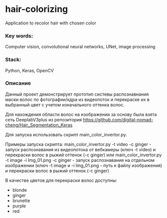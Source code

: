 # hair-colorizing
Application to recolor hair with chosen color

### Key words:
Computer vision, convolutional neural networks, UNet, image processing

### Stack:
Python, Keras, OpenCV


### Описание
Данный проект демонстрирует прототип систевы распознавнания маски волос по фотографии/кдра из видеопоток и перекраске их в выбранный цвет с учетом изначального оттенка волос.

Для нахождения области волос на изображении за основу была взята сеть DeeplabV3plus из репозитория https://github.com/digital-nomad-cheng/Hair_Segmentation_Keras

Для запуска использовать скрипт main_color_invertor.py. 

Примеры запуска скрипта:
main_color_invertor.py -t video -c ginger - запуск распознавания из видеопотока от вебкамеры (ключ -t video) и перекраски волос в рыжий оттенок (-c ginger)
или
main_color_invertor.py -t image -i Img_01.png -c ginger - запуск распознавания на отдельном изображении (ключ -t image и -i Img_01.png - путь к файлу изображения)  и перекраски волос в рыжий оттенок (-c ginger)

В качестве цветов для перекраски волос доступны:
- blonde
- ginger
- brunette
- purple
- red
